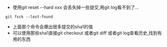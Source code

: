 * 使用git reset --hard xxx 会丢失掉一些提交,用git log看不到了...
```
git fsck --lost-found
```
* 上面那个命令会爆出很多提交的sha1的值
* 可以使用那些sha1直接git checkout 或者git diff 或者git log查看历史,找到有用的东西
